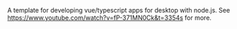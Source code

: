 A template for developing vue/typescript apps for desktop with node.js. See https://www.youtube.com/watch?v=fP-371MN0Ck&t=3354s for more.